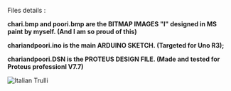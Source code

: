 
Files details :

<B> chari.bmp and poori.bmp are the BITMAP IMAGES "I" designed in MS paint by myself. (And I am so proud of this)

chariandpoori.ino is the main ARDUINO SKETCH. (Targeted for Uno R3);

chariandpoori.DSN is the PROTEUS DESIGN FILE. (Made and tested for Proteus professionl V7.7)</B>

<img src="pic_trulli.jpg" alt="Italian Trulli">
